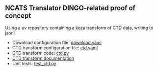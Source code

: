 ## NCATS Translator DINGO-related proof of concept 

Using a uv repository containing a koza transform of CTD data, writing to jsonl

- Download configuration file: [download.yaml](./download.yaml)
- CTD transform configuration file: [ctd.yaml](./src/bridge/ctd/ctd.yaml)
- CTD transform code: [ctd.py](./src/bridge/ctd/ctd.py)
- [CTD transform documentation](./src/bridge/ctd/README.md)
- Unit tests: [test_ctd.py](./tests/unit/ctd/test_ctd.py)
